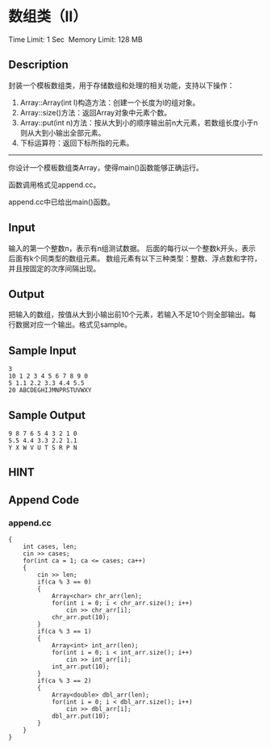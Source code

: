 # 数组类（II）
Time Limit: 1 Sec  Memory Limit: 128 MB


## Description
封装一个模板数组类，用于存储数组和处理的相关功能，支持以下操作：

1. Array::Array(int l)构造方法：创建一个长度为l的组对象。
2. Array::size()方法：返回Array对象中元素个数。
3. Array::put(int n)方法：按从大到小的顺序输出前n大元素，若数组长度小于n则从大到小输出全部元素。
4. 下标运算符：返回下标所指的元素。

-----------------------------------------------------------------------------

你设计一个模板数组类Array，使得main()函数能够正确运行。

函数调用格式见append.cc。

append.cc中已给出main()函数。



## Input
输入的第一个整数n，表示有n组测试数据。
后面的每行以一个整数k开头，表示后面有k个同类型的数组元素。
数组元素有以下三种类型：整数、浮点数和字符，并且按固定的次序间隔出现。


## Output
把输入的数组，按值从大到小输出前10个元素，若输入不足10个则全部输出。每行数据对应一个输出。格式见sample。



## Sample Input
```
3
10 1 2 3 4 5 6 7 8 9 0
5 1.1 2.2 3.3 4.4 5.5
20 ABCDEGHIJMNPRSTUVWXY

```
## Sample Output
```
9 8 7 6 5 4 3 2 1 0
5.5 4.4 3.3 2.2 1.1
Y X W V U T S R P N

```

## HINT


## Append Code
### append.cc
```cppint main()
{
    int cases, len;
    cin >> cases;
    for(int ca = 1; ca <= cases; ca++)
    {
        cin >> len;
        if(ca % 3 == 0)
        {
            Array<char> chr_arr(len);
            for(int i = 0; i < chr_arr.size(); i++)
                cin >> chr_arr[i];
            chr_arr.put(10);
        }
        if(ca % 3 == 1)
        {
            Array<int> int_arr(len);
            for(int i = 0; i < int_arr.size(); i++)
                cin >> int_arr[i];
            int_arr.put(10);
        }
        if(ca % 3 == 2)
        {
            Array<double> dbl_arr(len);
            for(int i = 0; i < dbl_arr.size(); i++)
                cin >> dbl_arr[i];
            dbl_arr.put(10);
        }
    }
}

```

